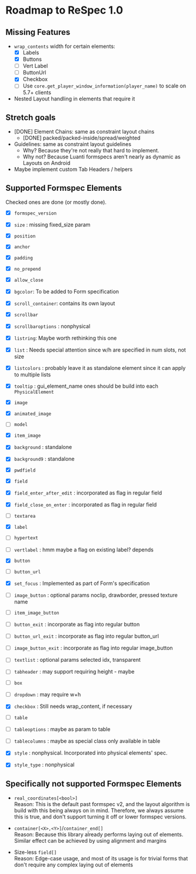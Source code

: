 # Roadmap to ReSpec 1.0

## Missing Features
- `wrap_contents` width for certain elements:
  - [x] Labels
  - [x] Buttons
  - [ ] Vert Label
  - [ ] ButtonUrl
  - [x] Checkbox
  - [ ] Use `core.get_player_window_information(player_name)` to scale on 5.7+ clients
- Nested Layout handling in elements that require it

## Stretch goals
- [DONE] Element Chains: same as constraint layout chains
  - [DONE] packed/packed-inside/spread/weighted
- Guidelines: same as constraint layout guidelines
  - Why? Because they're not really that hard to implement.
  - Why not? Because Luanti formspecs aren't nearly as dynamic as Layouts on Android
- Maybe implement custom Tab Headers / helpers

## Supported Formspec Elements

Checked ones are done (or mostly done).

- [x] `formspec_version`
- [x] `size` : missing fixed_size param
- [x] `position`
- [x] `anchor`
- [x] `padding`
- [x] `no_prepend`
- [x] `allow_close`
- [x] `bgcolor`: To be added to Form specification

- [x] `scroll_container`: contains its own layout
- [x] `scrollbar`
- [x] `scrollbaroptions` : nonphysical
- [x] `listring`: Maybe worth rethinking this one
- [x] `list` : Needs special attention since w/h are specified in num slots, not size
- [x] `listcolors` : probably leave it as standalone element since it can apply to multiple lists
- [x] `tooltip` : gui_element_name ones should be build into each `PhysicalElement`
- [x] `image`
- [x] `animated_image`
- [ ] `model`
- [x] `item_image`
- [x] `background` : standalone
- [x] `background9` : standalone
- [x] `pwdfield`
- [x] `field`
- [x] `field_enter_after_edit` : incorporated as flag in regular field
- [x] `field_close_on_enter` : incorporated as flag in regular field
- [ ] `textarea`
- [x] `label`
- [ ] `hypertext`
- [ ] `vertlabel` : hmm maybe a flag on existing label? depends
- [x] `button`
- [ ] `button_url`
- [x] `set_focus` : Implemented as part of Form's specification
- [ ] `image_button` : optional params noclip, drawborder, pressed texture name
- [ ] `item_image_button`
- [ ] `button_exit` : incorporate as flag into regular button
- [ ] `button_url_exit` : incorporate as flag into regular button_url
- [ ] `image_button_exit` : incorporate as flag into regular image_button
- [ ] `textlist` : optional params selected idx, transparent
- [ ] `tabheader` : may support requiring height - maybe
- [ ] `box`
- [ ] `dropdown` : may require w+h
- [x] `checkbox` : Still needs wrap_content, if necessary
- [ ] `table`
- [ ] `tableoptions` : maybe as param to table
- [ ] `tablecolumns` : maybe as special class only available in table
- [x] `style` : nonphysical. Incorporated into physical elements' spec.
- [x] `style_type` : nonphysical


## Specifically not supported Formspec Elements
- `real_coordinates[<bool>]`<br>
  Reason: This is the default past formspec v2, and the layout algorithm is build
  with this being always on in mind. Therefore, we always assume this is true, and
  don't support turning it off or lower formspec versions.

- `container[<X>,<Y>]`/`container_end[]`<br>
  Reason: Because this library already performs laying out of elements.
  Similar effect can be achieved by using alignment and margins

- Size-less `field[]`<br>
  Reason: Edge-case usage, and most of its usage is for trivial forms that
  don't require any complex laying out of elements
